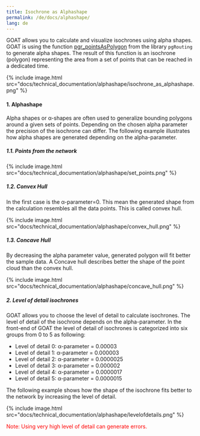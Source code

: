 ```yaml
---
title: Isochrone as Alphashape
permalink: /de/docs/alphashape/
lang: de
---
```


GOAT allows you to calculate and visualize isochrones using alpha shapes. GOAT is using the function 
[pgr_pointsAsPolygon](https://docs.pgrouting.org/v2.0.0-alpha/src/driving_distance/doc/dd_points_as_polygon.html) from the library `pgRouting` to generate alpha shapes. The result of this function is an isochrone (polygon) representing the area from a set of points that can be reached in a dedicated time.
<td> {% include image.html src="docs/technical_documentation/alphashape/isochrone_as_alphashape.png" %} </td>

#### 1. Alphashape
Alpha shapes or α-shapes are often used to generalize bounding polygons around a given sets of points. Depending on the chosen alpha parameter the precision of the isochrone can differ. The following example illustrates how alpha shapes are generated depending on the alpha-parameter. 
##### 1.1. Points from the network
<td> {% include image.html src="docs/technical_documentation/alphashape/set_points.png" %} </td>

##### 1.2. Convex Hull 
In the first case is the α-parameter=0. This mean the generated shape from the calculation resembles all the data points. This is called convex hull. 
<td> {% include image.html src="docs/technical_documentation/alphashape/convex_hull.png" %} </td>

##### 1.3. Concave Hull
By decreasing the alpha parameter value, generated polygon will fit better the sample data. 
A Concave hull describes better the shape of the point cloud than the convex hull.  
<td> {% include image.html src="docs/technical_documentation/alphashape/concave_hull.png" %} </td>

##### 2. Level of detail isochrones
GOAT allows you to choose the level of detail to calculate isochrones. 
The level of detail of the isochrone depends on the alpha-parameter. In the front-end of GOAT the level of detail of isochrones is categorized into six groups from 0 to 5 as following: 
- Level of detail 0: α-parameter = 0.00003
- Level of detail 1: α-parameter = 0.000003
- Level of detail 2: α-parameter = 0.0000025
- Level of detail 3: α-parameter = 0.000002
- Level of detail 4: α-parameter = 0.0000017
- Level of detail 5: α-parameter = 0.0000015

The following example shows how the shape of the isochrone fits better to the network by increasing the level of detail.

<td> {% include image.html src="docs/technical_documentation/alphashape/levelofdetails.png" %} </td>

<span style="color:red">Note: Using very high level of detail can generate errors.</span>


